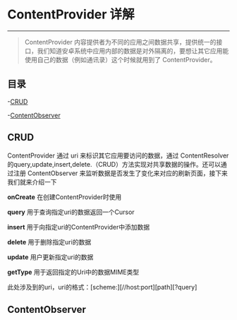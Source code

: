 # ContentProvider 详解

---

> ContentProvider 内容提供者为不同的应用之间数据共享，提供统一的接口，我们知道安卓系统中应用内部的数据是对外隔离的，要想让其它应用能使用自己的数据（例如通讯录）这个时候就用到了 ContentProvider。

## 目录

-[CRUD](#CRUD)

-[ContentObserver](#ContentObserver)

## CRUD

ContentProvider 通过 uri 来标识其它应用要访问的数据，通过 ContentResolver 的query,update,insert,delete.（CRUD）方法实现对共享数据的操作。还可以通过注册 ContentObserver 来监听数据是否发生了变化来对应的刷新页面，接下来我们就来介绍一下

**onCreate**
在创建ContentProvider时使用

**query**
用于查询指定uri的数据返回一个Cursor

**insert**
用于向指定uri的ContentProvider中添加数据

**delete**
用于删除指定uri的数据

**update**
用户更新指定uri的数据

**getType**
用于返回指定的Uri中的数据MIME类型

此处涉及到的uri，uri的格式：[scheme:][//host:port][path][?query]






## ContentObserver
